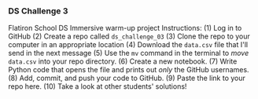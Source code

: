 ### DS Challenge 3
Flatiron School DS Immersive warm-up project
Instructions:
(1) Log in to GitHub
(2) Create a repo called `ds_challenge_03`
(3) Clone the repo to your computer in an appropriate location
(4) Download the `data.csv` file that I'll send in the next message
(5) Use the `mv` command in the terminal to _move_ `data.csv` into your repo directory.
(6) Create a new notebook.
(7) Write Python code that opens the file and prints out _only_ the GitHub usernames.
(8) Add, commit, and push your code to GitHub.
(9) Paste the link to your repo here.
(10) Take a look at other students' solutions!
